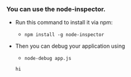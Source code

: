 ### You can use the node-inspector. 
- Run this command to install it via npm:
  - `npm install -g node-inspector`
- Then you can debug your application using
  - `node-debug app.js`

  ```
  hi
  ```